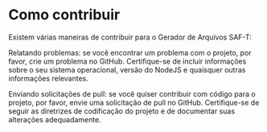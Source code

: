 # Como contribuir

Existem várias maneiras de contribuir para o Gerador de Arquivos SAF-T:

Relatando problemas: se você encontrar um problema com o projeto, por favor, crie um problema no GitHub. Certifique-se de incluir informações sobre o seu sistema operacional, versão do NodeJS e quaisquer outras informações relevantes.

Enviando solicitações de pull: se você quiser contribuir com código para o projeto, por favor, envie uma solicitação de pull no GitHub. Certifique-se de seguir as diretrizes de codificação do projeto e de documentar suas alterações adequadamente.
